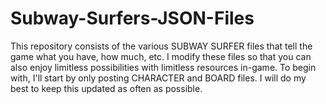 # Subway-Surfers-JSON-Files
This repository consists of the various SUBWAY SURFER files that tell the game what you have, how much, etc. I modify these files so that you can also enjoy limitless possibilities with limitless resources in-game. To begin with, I'll start by only posting CHARACTER and BOARD files. I will do my best to keep this updated as often as possible.
